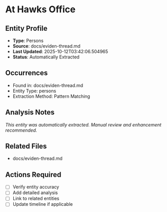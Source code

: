 # At Hawks Office

## Entity Profile
- **Type**: Persons
- **Source**: docs/eviden-thread.md
- **Last Updated**: 2025-10-12T03:42:06.504965
- **Status**: Automatically Extracted

## Occurrences
- Found in: docs/eviden-thread.md
- Entity Type: persons
- Extraction Method: Pattern Matching

## Analysis Notes
*This entity was automatically extracted. Manual review and enhancement recommended.*

## Related Files
- docs/eviden-thread.md

## Actions Required
- [ ] Verify entity accuracy
- [ ] Add detailed analysis
- [ ] Link to related entities
- [ ] Update timeline if applicable

